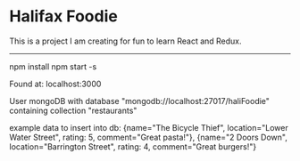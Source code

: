 <h1>Halifax Foodie</h1>

This is a project I am creating for fun to learn React and Redux.

<hr>

npm install
npm start -s

Found at: localhost:3000

User mongoDB with database "mongodb://localhost:27017/haliFoodie" containing collection "restaurants"

example data to insert into db:
{name="The Bicycle Thief", location="Lower Water Street", rating: 5, comment="Great pasta!"},
{name="2 Doors Down", location="Barrington Street", rating: 4, comment="Great burgers!"}
